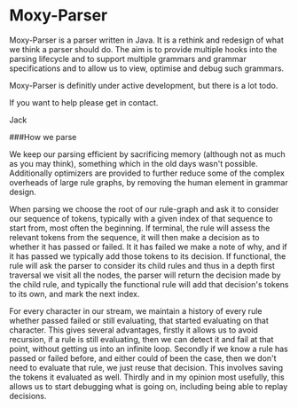 Moxy-Parser
===========

Moxy-Parser is a parser written in Java. It is a rethink and redesign of what we think a parser should do. The aim is to provide multiple hooks into the parsing lifecycle and to support multiple grammars and grammar specifications and to allow us to view, optimise and debug such grammars. 


Moxy-Parser is definitly under active development, but there is a lot todo.

If you want to help please get in contact.

Jack

###How we parse

We keep our parsing efficient by sacrificing memory (although not as much as you may think), something which in the old days wasn't possible. Additionally optimizers are provided to further reduce some of the complex overheads of large rule graphs, by removing the human element in grammar design.

When parsing we choose the root of our rule-graph and ask it to consider our sequence of tokens, typically with a given index of that sequence to start from, most often the beginning. If terminal, the rule will assess the relevant tokens from the sequence, it will then make a decision as to whether it has passed or failed. It it has failed we make a note of why, and if it has passed we typically add those tokens to its decision. If functional, the rule will ask the parser to consider its child rules and thus in a depth first traversal we visit all the nodes, the parser will return the decision made by the child rule, and typically the functional rule will add that decision's tokens to its own, and mark the next index. 

For every character in our stream, we maintain a history of every rule whether passed failed or still evaluating, that started evaluating on that character. This gives several advantages, firstly it allows us to avoid recursion, if a rule is still evaluating, then we can detect it and fail at that point, without getting us into an infinite loop. Secondly if we know a rule has passed or failed before, and either could of been the case, then we don't need to evaluate that rule, we just reuse that decision. This involves saving the tokens it evaluated as well. Thirdly and in my opinion most usefully, this allows us to start debugging what is going on, including being able to replay decisions.

